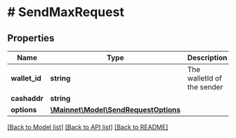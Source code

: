 # # SendMaxRequest

## Properties

Name | Type | Description | Notes
------------ | ------------- | ------------- | -------------
**wallet_id** | **string** | The walletId of the sender | 
**cashaddr** | **string** |  | 
**options** | [**\Mainnet\Model\SendRequestOptions**](SendRequestOptions.md) |  | [optional] 

[[Back to Model list]](../../README.md#documentation-for-models) [[Back to API list]](../../README.md#documentation-for-api-endpoints) [[Back to README]](../../README.md)


